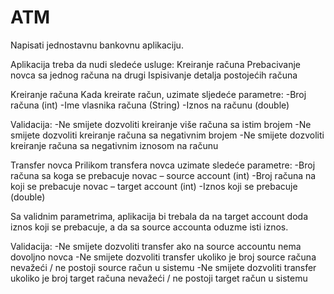 # ATM

Napisati jednostavnu bankovnu aplikaciju.

Aplikacija treba da nudi sledeće usluge:
Kreiranje računa
Prebacivanje novca sa jednog računa na drugi
Ispisivanje detalja postojećih računa

Kreiranje računa
Kada kreirate račun, uzimate sljedeće parametre:
  -Broj računa (int)
  -Ime vlasnika računa (String)
  -Iznos na računu (double)
  

Validacija:
  -Ne smijete dozvoliti kreiranje  više računa sa istim brojem
  -Ne smijete dozvoliti kreiranje računa sa negativnim brojem
  -Ne smijete dozvoliti kreiranje računa sa negativnim iznosom na računu

Transfer novca
Prilikom transfera novca uzimate sledeće parametre:
  -Broj računa sa koga se prebacuje novac – source account (int)
  -Broj računa na koji se prebacuje novac – target account (int)
  -Iznos koji se prebacuje (double)

Sa validnim parametrima, aplikacija bi trebala da na target account doda iznos koji se prebacuje, a da sa source accounta oduzme isti iznos.

Validacija:
  -Ne smijete dozvoliti transfer ako na source accountu nema dovoljno novca
  -Ne smijete dozvoliti transfer ukoliko je broj source računa nevažeći / ne postoji source račun u sistemu
  -Ne smijete dozvoliti transfer ukoliko je broj target računa nevažeći / ne postoji target račun u sistemu

